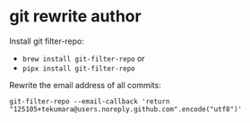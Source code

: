 # git rewrite author

Install git filter-repo:

- `brew install git-filter-repo` or
- `pipx install git-filter-repo`

Rewrite the email address of all commits:

```
git-filter-repo --email-callback 'return "125105+tekumara@users.noreply.github.com".encode("utf8")'
```
